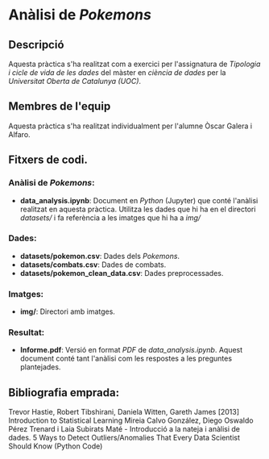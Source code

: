 # Anàlisi de *Pokemons*

## Descripció
Aquesta pràctica s'ha realitzat com a exercici per l'assignatura de *Tipologia i cicle de vida de les dades* del màster en *ciència de dades* per la *Universitat Oberta de Catalunya (UOC)*. 

## Membres de l'equip
Aquesta pràctica s'ha realitzat individualment per l'alumne Òscar Galera i Alfaro.


## Fitxers de codi.
### Anàlisi de *Pokemons*:
* **data_analysis.ipynb**: Document en *Python* (Jupyter) que conté l'anàlisi realitzat en aquesta pràctica. Utilitza les dades que hi ha en el directori *datasets/* i fa referència a les imatges que hi ha a *img/*

### Dades:
* **datasets/pokemon.csv**: Dades dels *Pokemons*.
* **datasets/combats.csv**: Dades de combats.
* **datasets/pokemon_clean_data.csv**: Dades preprocessades.

### Imatges:
* **img/**: Directori amb imatges.

### Resultat:
* **Informe.pdf**: Versió en format *PDF* de *data_analysis.ipynb*. Aquest document conté tant l'anàlisi com les respostes a les preguntes plantejades.

## Bibliografia emprada:
Trevor Hastie, Robert Tibshirani, Daniela Witten, Gareth James [2013] Introduction to Statistical Learning
Mireia Calvo González, Diego Oswaldo Pérez Trenard i Laia Subirats Maté - Introducció a la nateja i anàlisi de dades.
5 Ways to Detect Outliers/Anomalies That Every Data Scientist Should Know (Python Code)